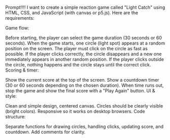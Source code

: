 Prompt!!!!
I want to create a simple reaction game called "Light Catch" using HTML, CSS, and JavaScript (with canvas or p5.js).
Here are the requirements:

Game flow:

Before starting, the player can select the game duration (30 seconds or 60 seconds).
When the game starts, one circle (light spot) appears at a random position on the screen.
The player must click on the circle as fast as possible.
If the player clicks correctly, the circle disappears and a new one immediately appears in another random position.
If the player clicks outside the circle, nothing happens and the circle stays until the correct click.
Scoring & timer:

Show the current score at the top of the screen.
Show a countdown timer (30 or 60 seconds depending on the chosen duration).
When time runs out, stop the game and show the final score with a "Play Again" button.
UI & style:

Clean and simple design, centered canvas.
Circles should be clearly visible (bright colors).
Responsive so it works on desktop browsers.
Code structure:

Separate functions for drawing circles, handling clicks, updating score, and countdown.
Add comments for clarity.
